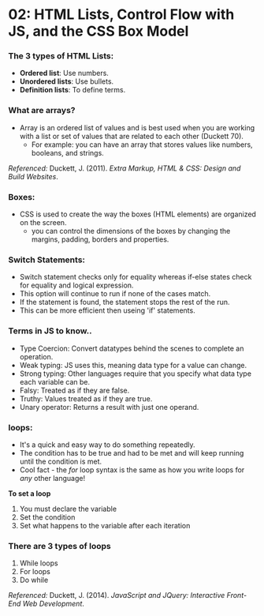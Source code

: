 # 02: HTML Lists, Control Flow with JS, and the CSS Box Model

### The 3 types of HTML Lists:
- **Ordered list**: Use numbers.
- **Unordered lists**: Use bullets.
- **Definition lists**: To define terms.

### What are arrays?
- Array is an ordered list of values and is best used when you are working with a list or set of values that are related to each other (Duckett 70).
  - For example: you can have an array that stores values like numbers, booleans, and strings.

*Referenced:* 
Duckett, J. (2011). *Extra Markup, HTML & CSS: Design and Build Websites*.

### Boxes:
- CSS is used to create the way the boxes (HTML elements) are organized on the screen. 
  - you can control the dimensions of the boxes by changing the margins, padding, borders and properties.

### Switch Statements:
- Switch statement checks only for equality whereas if-else states check for equality and logical expression.
- This option will continue to run if none of the cases match.
- If the statement is found, the statement stops the rest of the run.
- This can be more efficient then useing 'if' statements.

### Terms in JS to know..
- Type Coercion: Convert datatypes behind the scenes to complete an operation.
- Weak typing: JS uses this, meaning data type for a value can change.
- Strong typing: Other languages require that you specify what data type each variable can be.
- Falsy: Treated as if they are false.
- Truthy: Values treated as if they are true.
- Unary operator: Returns a result with just one operand.

### loops:
- It's a quick and easy way to do something repeatedly. 
- The condition has to be true and had to be met and will keep running until the condition is met.
- Cool fact - the *for* loop syntax is the same as how you write loops for *any* other language!

**To set a loop**
1. You must declare the variable
2. Set the condition
3. Set what happens to the variable after each iteration

### There are 3 types of loops
1. While loops
2. For loops
3. Do while 

*Referenced:* 
Duckett, J. (2014). *JavaScript and JQuery: Interactive Front-End Web Development*.